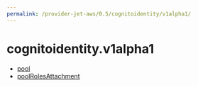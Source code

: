 ```yaml
---
permalink: /provider-jet-aws/0.5/cognitoidentity/v1alpha1/
---
```


# cognitoidentity.v1alpha1



* [pool](pool.md)
* [poolRolesAttachment](poolRolesAttachment.md)